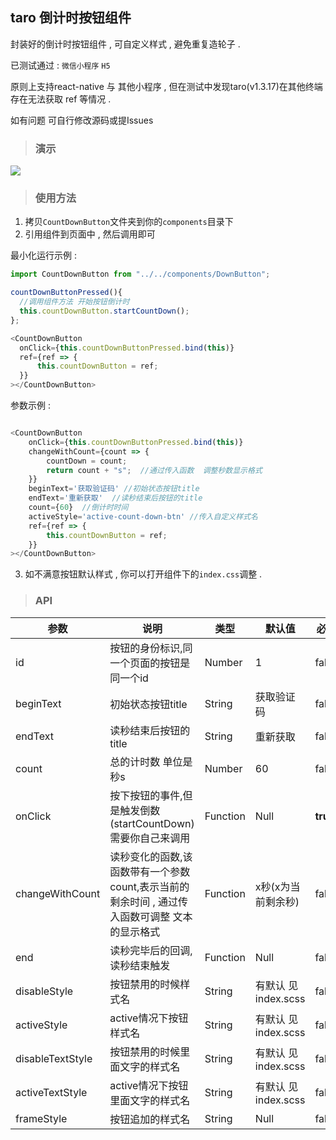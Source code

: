 ## taro 倒计时按钮组件

封装好的倒计时按钮组件 , 可自定义样式 , 避免重复造轮子 .  

已测试通过 : ```微信小程序```  ```H5```

原则上支持react-native  与 其他小程序 , 但在测试中发现taro(v1.3.17)在其他终端存在无法获取 ref 等情况 .

如有问题 可自行修改源码或提Issues

> ### 演示 
 <img    src='https://github.com/liganghui/taro-CountDownButton/blob/master/gif/demo.gif?raw=true'/>
 
> ### 使用方法

  1. 拷贝```CountDownButton```文件夹到你的```components```目录下 
  2. 引用组件到页面中 , 然后调用即可  
  
  最小化运行示例 :
  ``` javascript
  import CountDownButton from "../../components/DownButton";

  countDownButtonPressed(){
    //调用组件方法 开始按钮倒计时
    this.countDownButton.startCountDown();
  };

<CountDownButton
    onClick={this.countDownButtonPressed.bind(this)}
    ref={ref => {
        this.countDownButton = ref;
    }}
></CountDownButton>

  ```
 参数示例 :

``` javascript

<CountDownButton
    onClick={this.countDownButtonPressed.bind(this)}
    changeWithCount={count => {
        countDown = count;
        return count + "s";  //通过传入函数  调整秒数显示格式
    }}
    beginText='获取验证码' //初始状态按钮title
    endText='重新获取'  //读秒结束后按钮的title
    count={60}  //倒计时时间
    activeStyle='active-count-down-btn' //传入自定义样式名
    ref={ref => {
        this.countDownButton = ref;
    }}
></CountDownButton>


```




  3. 如不满意按钮默认样式 , 你可以打开组件下的```index.css```调整 .

> ### API

参数| 说明 |  类型 | 默认值 | 必填
-|-|-|-|-
id | 按钮的身份标识,同一个页面的按钮是同一个id | Number | 1 | false
beginText | 初始状态按钮title | String | 获取验证码 | false
endText | 读秒结束后按钮的title | String |  重新获取 | false
count | 总的计时数 单位是秒s | Number |  60 | false
onClick | 按下按钮的事件,但是触发倒数(startCountDown)需要你自己来调用 | Function |  Null | <b>true</b>
changeWithCount | 读秒变化的函数,该函数带有一个参数count,表示当前的剩余时间 , 通过传入函数可调整 文本的显示格式 | Function |  x秒(x为当前剩余秒) | false
end | 读秒完毕后的回调,读秒结束触发 | Function |  Null | false
disableStyle | 按钮禁用的时候样式名 | String |  有默认 见index.scss | false
activeStyle | active情况下按钮样式名 | String |  有默认 见index.scss | false
disableTextStyle | 按钮禁用的时候里面文字的样式名 | String |  有默认 见index.scss | false
activeTextStyle | active情况下按钮里面文字的样式名 | String |  有默认 见index.scss | false
frameStyle | 按钮追加的样式名 | String |  Null | false






